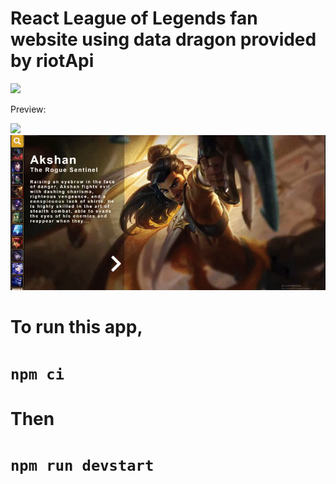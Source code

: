 # React League of Legends fan website using data dragon provided by riotApi


<img src="https://i.gyazo.com/0f367307dcd5a0efeb07861981d24bcb.jpg" />

Preview:

<img src="./readmeImages/c2dba354b624cc79b614132e023dd60c.gif" />


<img src="./readmeImages/e6eb32af02c696c57e372a83d9533ef8.gif" />


# To run this app,

# ```npm ci```

# Then 

# ```npm run devstart```
